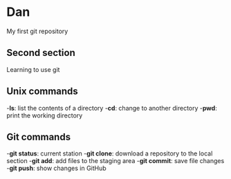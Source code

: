# Dan
My first git repository 
## Second section 
Learning to use git 
## Unix commands
-**ls**: list the contents of a directory
-**cd**: change to another directory
-**pwd**: print the working directory
## Git commands
-**git status**: current station
-**git clone**: download a repository to the local section
-**git add**: add files to the staging area
-**git commit**: save file changes
-**git push**: show changes in GitHub
